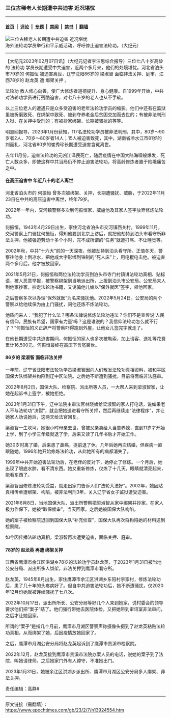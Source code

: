 ### 三位古稀老人长期遭中共迫害 近况堪忧

---

#### [首页](../../../..?n13924554) &nbsp;|&nbsp; [评论](../../../../../epoch-comment?n13924554) &nbsp;|&nbsp; [专题](../../../../../epoch-special?n13924554) &nbsp;|&nbsp; [禁闻](../../../../../epoch-news?n13924554) &nbsp;|&nbsp; [禁书](../../../../../books?n13924554) &nbsp;|&nbsp; [翻墙](https://github.com/gfw-breaker/nogfw/blob/master/README.md?n13924554)


<div><img alt="三位古稀老人长期遭中共迫害 近况堪忧" class="attachment-djy_600_400 size-djy_600_400 wp-post-image" src="https://i.epochtimes.com/assets/uploads/2022/03/id13612005-2021-08-28_130005-1200x676-600x400.jpeg"/>
<div class="caption">
 海外法轮功学员举行和平示威活动，呼吁停止迫害法轮功。（大纪元）
</div></div><hr/><div class="post_content" id="artbody" itemprop="articleBody">
 <!-- article content begin -->
 <p>
  【大纪元2023年02月07日讯】（大纪元记者李洁思综合报导）三位七八十岁高龄的
  <ok href="https://www.epochtimes.com/gb/tag/%E6%B3%95%E8%BD%AE%E5%8A%9F.html">
   法轮功
  </ok>
  学员长期遭受中共迫害，近两个多月来，他们的处境堪忧。河北省泊头市79岁的
  <ok href="https://www.epochtimes.com/gb/tag/%E4%BD%95%E6%8C%AF%E6%81%92.html">
   何振恒
  </ok>
  被迫害离世，辽宁沈阳86岁的
  <ok href="https://www.epochtimes.com/gb/tag/%E6%A2%81%E6%B7%91%E6%99%BA.html">
   梁淑智
  </ok>
  面临非法关押、庭审，江西78岁的
  <ok href="https://www.epochtimes.com/gb/tag/%E8%B5%B5%E9%BE%99%E8%8B%B1.html">
   赵龙英
  </ok>
  遭
  <ok href="https://www.epochtimes.com/gb/tag/%E7%BB%91%E6%9E%B6%E5%85%B3%E6%8A%BC.html">
   绑架关押
  </ok>
  。
 </p>
 <p>
  <ok href="https://www.epochtimes.com/gb/tag/%E6%B3%95%E8%BD%AE%E5%8A%9F.html">
   法轮功
  </ok>
  教人修心向善，使广大修炼者道德提升、身心健康。自1999年开始，中共对法轮功学员进行残酷迫害，对七八十岁的老人也从不手软。
 </p>
 <p>
  以上三位老人的遭遇只是众多受迫害的老年法轮功学员的缩影。他们中还有在监狱里被折磨致死、在绑架中致死、被剥夺养老金后贫困交加而去世的；有被非法判刑入狱、在关押中受刑的；有被抄家绑架、长期被骚扰的等等。
 </p>
 <p>
  明慧网报导，2023年1月份获知，117名法轮功学员被非法判刑，其中，80岁～90岁者2人、70岁～80岁者14人；15人被迫害致死，其中，湖南省冷水江市81岁的刘而礼、河北省80岁的崔秀珍长期遭受迫害含冤离世。
 </p>
 <p>
  去年11月份，迫害法轮功的元凶江泽民死亡，随后疫情在中国大陆海啸般爆发，死亡人数众多，即使这样中共当局仍不停止迫害法轮功，将高龄修炼者置于险境痛苦之中。
 </p>
 <h4>
  在高压迫害中 年近八十的老人离世
 </h4>
 <p>
  河北省泊头市的
  <ok href="https://www.epochtimes.com/gb/tag/%E4%BD%95%E6%8C%AF%E6%81%92.html">
   何振恒
  </ok>
  曾多次被绑架、关押，长期遭骚扰、威胁，于2022年11月23日在中共的高压迫害中离世，终年79岁。
 </p>
 <p>
  2022年一年内，交河镇警察多次到何振恒家，威逼他及其家人签字放弃修炼法轮功。
 </p>
 <p>
  何振恒，1943年4月29日出生，家住河北省泊头市交河镇西关村。1999年11月，交河警察上门骚扰何振恒，得知他要到北京上访后，就把他劫持到泊头市看守所非法关押。他被强迫劳动十多个小时，完不成所谓的“任务”就遭打骂、不让睡觉等。
 </p>
 <p>
  2002年秋，中共“十六大”前的一天深夜，他被劫持到泊头看守所。正值冬天，警察往他身上倒凉水，把他成大字形绑到铁制的“死人床”上，用电棍电击他。被迫害两个多月后，他才被放回家。
 </p>
 <p>
  2021年5月21日，何振恒和两位法轮功学员到泊头市寺门村镇讲法轮功真相、贴标语，被人恶意举报，被警察绑架到当地派出所，上报到泊头市公安局。公安局来人到他家抄家，抄走法轮功书籍，又诱骗他儿媳以“保外就医”签字，领他回家。
 </p>
 <p>
  之后警察多次以办理“保外就医”为名来骚扰他。2022年5月24日，公安局的两个警察以给他续保为由上门骚扰，问他还炼不炼法轮功。
 </p>
 <p>
  他质问来人：“我犯了什么法？哪条法律说修炼法轮功违法？你们不是宣传说‘人民有信仰，民族有希望，国家有力量’吗？这是谁说的？我信仰法轮功怎么就不行了？”何振恒的义正辞严将警察吓得跑到外屋，让他女儿签完字就走了。
 </p>
 <p>
  在他长期遭受中共迫害期间，何振恒的家人也多次被勒索，加上请客、送礼等花费累计16,500元。何振恒最终在高压下含冤离世。
 </p>
 <h4>
  86岁的
  <ok href="https://www.epochtimes.com/gb/tag/%E6%A2%81%E6%B7%91%E6%99%BA.html">
   梁淑智
  </ok>
  面临非法关押
 </h4>
 <p>
  一年前，辽宁省沈阳市法轮功学员梁淑智因向人们散发法轮功真相资料，被和平区国保大队绑架并构陷到辽中区法院。之后她不断遭到骚扰，目前将面临非法庭审。
 </p>
 <p>
  2022年8月2日，国保大队、检察院、派出所等人员，一大帮人来到梁淑智家，让她在起诉书上签字，被她拒绝。
 </p>
 <p>
  2023年1月31日下午，辽中法院主审法官林晓娇给梁淑智的家人打电话，说如果老人不与法轮功“决裂”，就会把她送进看守所关押，然后再继续走“法律程序”，并让她家人劝说她后，这两天给法官回复。
 </p>
 <p>
  梁淑智一生坎坷，她很小时母亲去世，曾被父亲卖给人当童养媳，直到11岁才开始上学，到了小学三年级就退了学，后来又读了几年书后才开始工作。
 </p>
 <p>
  她30岁时离了婚，后来患了鼻癌，提前退了休。几年后她再次结婚，但疾病一直跟随她。1996年她开始修炼法轮功，从此她所有的病都消失了。
 </p>
 <p>
  1999年中共开始迫害法轮功后，在老伴的反对下，她停止了修炼。一个月后，她出现了眼底水肿，看不清东西。她又重新修炼，仅炼了十几天，眼睛就清亮起来，能看东西了。
 </p>
 <p>
  梁淑智因修炼法轮功受益，就走出家门告诉人们“法轮大法好”。2002年，她因贴真相传单遭绑架、构陷，被非法判刑3年，关入辽宁省女子监狱遭受迫害。
 </p>
 <p>
  2021年6月8日，当地国保大队、派出所警察把梁淑智从家中绑架并抄家。在家人极力作保下，她被“取保候审”，当天回家。之后她被国保大队构陷。
 </p>
 <p>
  她的案子被检察院退回到国保大队“补充侦查”，国保大队再次将构陷她的材料送到检察院。
 </p>
 <p>
  如今因传播法轮功真相，梁淑智再次遭受迫害，面临关押、庭审。
 </p>
 <h4>
  78岁的
  <ok href="https://www.epochtimes.com/gb/tag/%E8%B5%B5%E9%BE%99%E8%8B%B1.html">
   赵龙英
  </ok>
  再遭
  <ok href="https://www.epochtimes.com/gb/tag/%E7%BB%91%E6%9E%B6%E5%85%B3%E6%8A%BC.html">
   绑架关押
  </ok>
 </h4>
 <p>
  江西省鹰潭市余江区洪湖乡78岁的法轮功学员赵龙英，于2023年1月31日被当地公安分局、派出所多人绑架，非法关押到鹰潭市看守所。
 </p>
 <p>
  赵龙英，1945年8月出生，家住鹰潭市余江区洪湖乡东阳村李家村，修炼法轮功后，患了几十年的头疼病好了。但自中共迫害法轮功后，她不断遭骚扰，仅2020年12月份她就被连续骚扰了七八次。
 </p>
 <p>
  2022年10月17日，派出所所长、公安分局等好几个人来到她家，说村委会的领导要求他们把“案子”结了。他们强行带她去医院体检，又把她带到审讯室非法审问，之后才让她回家。
 </p>
 <p>
  所谓的“案子”是指几个月前，鹰潭市月湖区警察声称摄像头摄到了赵龙英粘贴法轮功真相，从而绑架了她，后因疫情放她回家了。
 </p>
 <p>
  之后，鹰潭市月湖公安分局将赵龙英起诉到了鹰潭市贵溪市检察院。
 </p>
 <p>
  2022年12月，赵龙英接到鹰潭市贵溪市法院办案人员的电话，说她的案子到了法院，叫她请律师。之后她家门外有人蹲守，不准她出门。
 </p>
 <p>
  2023年1月31日，她被余江区洪湖乡派出所、鹰潭市月湖区公安分局多人绑架、非法关押。
 </p>
 <p>
  责任编辑：高静#
 </p>
 <!-- article content end -->
 <div id="below_article_ad">
 </div>
</div>


---

原文链接（需翻墙）：https://www.epochtimes.com/gb/23/2/7/n13924554.htm
